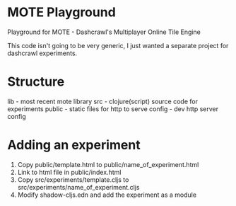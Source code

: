# MOTE Playground

Playground for MOTE - Dashcrawl's Multiplayer Online Tile Engine

This code isn't going to be very generic, I just wanted a separate project
for dashcrawl experiments.

# Structure
lib - most recent mote library
src - clojure(script) source code for experiments
public - static files for http to serve
config - dev http server config

# Adding an experiment
1. Copy public/template.html to public/name_of_experiment.html
2. Link to html file in public/index.html
3. Copy src/experiments/template.cljs to src/experiments/name_of_experiment.cljs
4. Modify shadow-cljs.edn and add the experiment as a module
